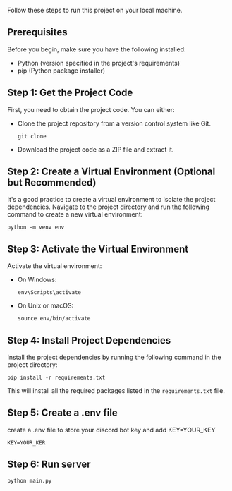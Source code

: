 Follow these steps to run this project on your local machine.

## Prerequisites

Before you begin, make sure you have the following installed:

- Python (version specified in the project's requirements)
- pip (Python package installer)

## Step 1: Get the Project Code

First, you need to obtain the project code. You can either:

- Clone the project repository from a version control system like Git.
  ```
  git clone 
  ```
- Download the project code as a ZIP file and extract it.

## Step 2: Create a Virtual Environment (Optional but Recommended)

It's a good practice to create a virtual environment to isolate the project dependencies. Navigate to the project directory and run the following command to create a new virtual environment:

```
python -m venv env
```

## Step 3: Activate the Virtual Environment

Activate the virtual environment:

- On Windows:
  ```
  env\Scripts\activate
  ```

- On Unix or macOS:
  ```
  source env/bin/activate
  ```

## Step 4: Install Project Dependencies

Install the project dependencies by running the following command in the project directory:

```
pip install -r requirements.txt
```

This will install all the required packages listed in the `requirements.txt` file.

## Step 5: Create a .env file

create a .env file to store your discord bot key and add KEY=YOUR_KEY

```
KEY=YOUR_KER
```

## Step 6: Run server

```
python main.py
```
